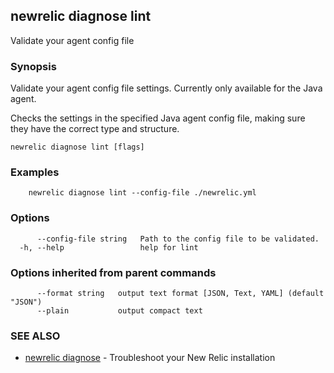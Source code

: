 ## newrelic diagnose lint

Validate your agent config file

### Synopsis

Validate your agent config file settings. Currently only available for the Java agent.

Checks the settings in the specified Java agent config file, making sure they have the correct type and structure.

```
newrelic diagnose lint [flags]
```

### Examples

```
	newrelic diagnose lint --config-file ./newrelic.yml
```

### Options

```
      --config-file string   Path to the config file to be validated.
  -h, --help                 help for lint
```

### Options inherited from parent commands

```
      --format string   output text format [JSON, Text, YAML] (default "JSON")
      --plain           output compact text
```

### SEE ALSO

* [newrelic diagnose](newrelic_diagnose.md)	 - Troubleshoot your New Relic installation


